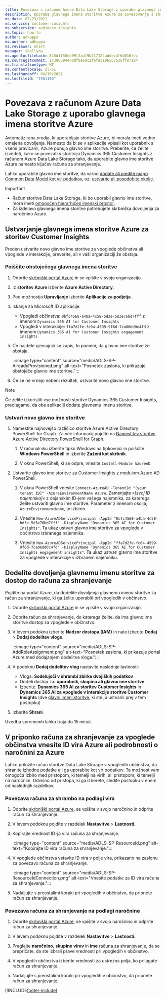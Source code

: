 ```yaml
---
title: Povezava z računom Azure Data Lake Storage z uporabo glavnega imena storitve
description: Uporaba glavnega imena storitve Azure za povezovanje s shrambo Data Lake.
ms.date: 07/23/2021
ms.service: customer-insights
ms.subservice: audience-insights
ms.topic: how-to
author: adkuppa
ms.author: adkuppa
ms.reviewer: mhart
manager: shellyha
ms.openlocfilehash: 845d1f55eb99f2adf9b437124addec4f6d016fec
ms.sourcegitcommit: 1c396394470df8e68c2fafe3106567536ff87194
ms.translationtype: HT
ms.contentlocale: sl-SI
ms.lasthandoff: 08/30/2021
ms.locfileid: "7461168"
---
```

# <a name="connect-to-an-azure-data-lake-storage-account-by-using-an-azure-service-principal"></a>Povezava z računom Azure Data Lake Storage z uporabo glavnega imena storitve Azure
<!--note from editor: The Cloud Style Guide would have us just use "Azure Data Lake Storage" to mean the current version, unless the old version (Gen1) is mentioned. I've followed this guidance, even though it seems that our docs and Azure docs are all over the map on this.-->
Avtomatizirana orodja, ki uporabljajo storitve Azure, bi morala imeti vedno omejena dovoljenja. Namesto da bi se v aplikacije vpisali kot uporabnik s vsemi pravicami, Azure ponuja glavno ime storitve. Preberite, če želite izvedeti, kako se povezati s storitvijo Dynamics 365 Customer Insights z računom Azure Data Lake Storage tako, da uporabite glavno ime storitve Azure namesto ključev računa za shranjevanje. 

Lahko uporabite glavno ime storitve, da varno [dodate ali uredite mapo Common Data Model kot vir podatkov](connect-common-data-model.md), oz. [ustvarite ali posodobite okolje](get-started-paid.md).<!--note from editor: Suggested. Or it could be ", or create a new environment or update an existing one". I think "new" is implied with "create". The comma is necessary.-->

> [!IMPORTANT]
> - Račun storitve Data Lake Storage, ki bo uporabil<!--note from editor: Suggested. Or perhaps it could be "The Data Lake Storage account to which you want to give access to the service principal..."--> glavno ime storitve, mora imeti [omogočen hierarhičen imenski prostor](/azure/storage/blobs/data-lake-storage-namespace).
> - Za izdelavo glavnega imena storitve potrebujete skrbniška dovoljenja za naročnino Azure.

## <a name="create-an-azure-service-principal-for-customer-insights"></a>Ustvarjanje glavnega imena storitve Azure za storitev Customer Insights

Preden ustvarite novo glavno ime storitve za vpoglede občinstva ali vpoglede v interakcije, preverite, ali v vaši organizaciji že obstaja.

### <a name="look-for-an-existing-service-principal"></a>Poiščite obstoječega glavnega imena storitve

1. Odprite [skrbniški portal Azure](https://portal.azure.com) in se vpišite v svojo organizacijo.

2. Iz **storitev Azure** izberite **Azure Active Directory**.

3. Pod možnostjo **Upravljanje** izberite **Aplikacije za podjetja**.

4. Iskanje za Microsoft<!--note from editor: Via Microsoft Writing Style Guide.--> ID aplikacije:
   - Vpogledi občinstva: `0bfc4568-a4ba-4c58-bd3e-5d3e76bd7fff` z imenom `Dynamics 365 AI for Customer Insights`
   - Vpogledi v interakcije: `ffa7d2fe-fc04-4599-9f6d-7ca06dd0c4fd` z imenom `Dynamics 365 AI for Customer Insights engagement insights`

5. Če najdete ujemajoči se zapis, to pomeni, da glavno ime storitve že obstaja. 
   
   :::image type="content" source="media/ADLS-SP-AlreadyProvisioned.png" alt-text="Posnetek zaslona, ki prikazuje obstoječe glavno ime storitve.":::
   
6. Če se ne vrnejo nobeni rezultati, ustvarite novo glavno ime storitve.

>[!NOTE]
>Če želite izkoristiti vse možnosti storitve Dynamics 365 Customer Insights, predlagamo, da obe aplikaciji dodate glavnemu imenu storitve.<!--note from editor: Using the note format is suggested, just so this doesn't get lost by being tucked up in the step.-->

### <a name="create-a-new-service-principal"></a>Ustvari novo glavno ime storitve
<!--note from editor: Some general formatting notes: The MWSG wants bold for text the user enters (in addition to UI strings and the settings users select), but there's plenty of precedent for using code format for entering text in PowerShell so I didn't change that. Note that italic should be used for placeholders, but not much else.-->
1. Namestite najnovejšo različico storitve Azure Active Directory PowerShell for Graph. Za več informacij pojdite na [Namestitev storitve Azure Active Directory PowerShell for Graph](/powershell/azure/active-directory/install-adv2).

   1. V računalniku izberite tipko Windows na tipkovnici in poiščite **Windows PowerShell** in izberite **Zaženi kot skrbnik**.<!--note from editor: Or should this be something like "search for **Windows PowerShell** and, if asked, select **Run as administrator**."?-->
   
   1. V oknu PowerShell, ki se odpre, vnesite `Install-Module AzureAD`.

2. Ustvarite glavno ime storitve za Customer Insights z modulom Azure AD PowerShell.

   1. V oknu PowerShell vnesite `Connect-AzureAD -TenantId "[your tenant ID]" -AzureEnvironmentName Azure`. Zamenjajte *»[svoj ID najemnika]«*<!--note from editor: Edit okay? Or should the quotation marks stay in the command line, in which case it would be "Replace *[your tenant ID]* --> z dejanskim ID-jem vašega najemnika, za katerega želite ustvariti glavno ime storitve. Parameter z imenom okolja, `AzureEnvironmentName`, je izbiren.
  
   1. Vnesite `New-AzureADServicePrincipal -AppId "0bfc4568-a4ba-4c58-bd3e-5d3e76bd7fff" -DisplayName "Dynamics 365 AI for Customer Insights"`. Ta ukaz ustvari glavno ime storitve za vpoglede v občinstvo izbranega najemnika. 

   1. Vnesite `New-AzureADServicePrincipal -AppId "ffa7d2fe-fc04-4599-9f6d-7ca06dd0c4fd" -DisplayName "Dynamics 365 AI for Customer Insights engagement insights"`. Ta ukaz ustvari glavno ime storitve za vpoglede v interakcije<!--note from editor: Edit okay?--> v izbranem najemniku.

## <a name="grant-permissions-to-the-service-principal-to-access-the-storage-account"></a>Dodelite dovoljenja glavnemu imenu storitve za dostop do računa za shranjevanje

Pojdite na portal Azure, da dodelite dovoljenja glavnemu imenu storitve za račun za shranjevanje, ki ga želite uporabiti pri vpogledih v občinstvo.

1. Odprite [skrbniški portal Azure](https://portal.azure.com) in se vpišite v svojo organizacijo.

1. Odprite račun za shranjevanje, do katerega želite, da ima glavno ime storitve dostop za vpoglede v občinstvo.

1. V levem podoknu izberite **Nadzor dostopa (IAM)** in nato izberite **Dodaj** > **Dodaj dodelitev vloge**.

   :::image type="content" source="media/ADLS-SP-AddRoleAssignment.png" alt-text="Posnetek zaslona, ki prikazuje portal Azure med dodajanjem dodelitve vloge.":::

1. V podoknu **Dodaj dodelitev vlog** nastavite naslednje lastnosti:
   - Vloga: **Sodelujoči v shrambi zbirke dvojiških podatkov**
   - Dodeli dostop za: **uporabnik, skupina ali glavno ime storitve**
   - Izberite: **Dynamics 365 AI za storitev Customer Insights** in **Dynamics 365 AI za vpoglede v interakcije storitve Customer Insights** (dve [glavni imeni storitve](#create-a-new-service-principal), ki ste ju ustvarili prej v tem postopku)

1.  Izberite **Shrani**.

Uvedba sprememb lahko traja do 15 minut.

## <a name="enter-the-azure-resource-id-or-the-azure-subscription-details-in-the-storage-account-attachment-to-audience-insights"></a>V priponko računa za shranjevanje za vpoglede občinstva vnesite ID vira Azure ali podrobnosti o naročnini za Azure

Lahko<!--note from editor: Edit suggested only if this section is optional.--> priložite račun storitve Data Lake Storage v vpogledih občinstva, da [shranite izhodne podatke](manage-environments.md) ali [ga uporabite kot vir podatkov](connect-common-data-service-lake.md). Ta možnost vam omogoča izbiro med pristopom, ki temelji na virih, ali pristopom, ki temelji na naročnini. Odvisno od pristopa, ki ga izberete, sledite postopku v enem od naslednjih razdelkov.<!--note from editor: Suggested.-->

### <a name="resource-based-storage-account-connection"></a>Povezava računa za shrambo na podlagi vira

1. Odprite [skrbniški portal Azure](https://portal.azure.com), se vpišite v svojo naročnino in odprite račun za shranjevanje.

1. V levem podoknu pojdite v razdelek **Nastavitve** > **Lastnosti**.

1. Kopirajte vrednost ID-ja vira računa za shranjevanje.

   :::image type="content" source="media/ADLS-SP-ResourceId.png" alt-text="Kopirajte ID vira računa za shranjevanje.":::

1. V vpoglede občinstva vstavite ID vira v polje vira, prikazano na zaslonu za povezavo računa za shranjevanje.

   :::image type="content" source="media/ADLS-SP-ResourceIdConnection.png" alt-text="Vnesite podatke za ID vira računa za shranjevanje.":::   

1. Nadaljujte s preostalimi koraki pri vpogledih v občinstvo, da pripnete račun za shranjevanje.

### <a name="subscription-based-storage-account-connection"></a>Povezava računa za shranjevanje na podlagi naročnine

1. Odprite [skrbniški portal Azure](https://portal.azure.com), se vpišite v svojo naročnino in odprite račun za shranjevanje.

1. V levem podoknu pojdite v razdelek **Nastavitve** > **Lastnosti**.

1. Preglejte **naročnino**, **skupino virov** in **ime** računa za shranjevanje, da se prepričate, da ste izbrali prave vrednosti pri vpogledih v občinstvo.

1. V vpogledih občinstva izberite vrednosti za ustrezna polja, ko prilagate račun za shranjevanje.

1. Nadaljujte s preostalimi koraki pri vpogledih v občinstvo, da pripnete račun za shranjevanje.


[!INCLUDE[footer-include](../includes/footer-banner.md)]